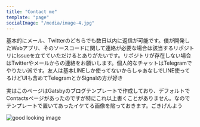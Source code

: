 ```yaml
---
title: "Contact me"
template: "page"
socialImage: "/media/image-4.jpg"
---
```


基本的にメール、Twitterのどちらでも数日以内に返信が可能です。僕が開発したWebアプリ、そのソースコードに関して連絡が必要な場合は該当するリポジトリにIssueを立てていただけるとありがたいです。リポジトリが存在しない場合はTwitterやメールからの連絡をお願いします。個人的なチャットはTelegramでやりたい派です。友人は基本LINEしか使ってないからしゃあなしでLINE使ってるけどUIも含めてTelegramとかSignalの方が好き

実はこのページはGatsbyのブログテンプレートで作成しており、デフォルトでContactsページがあったのですが特にこれ以上書くことがありません。なのでテンプレートで置いてあったイケてる画像を貼っておきます。ごきげんよう

![good looking image](/media/image-4.jpg)
